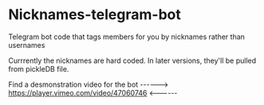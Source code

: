 # Nicknames-telegram-bot
Telegram bot code that tags members for you by nicknames rather than usernames

Currrently the nicknames are hard coded. In later versions, they'll be pulled from pickleDB file.

Find a desmonstration video for the bot ------> https://player.vimeo.com/video/47060746 <------
